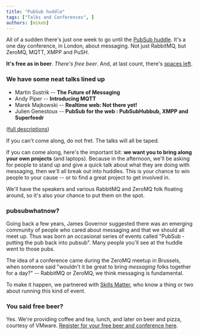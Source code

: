 ```yaml
---
title: "PubSub huddle"
tags: ["Talks and Conferences", ]
authors: [mikeb]
---
```


All of a sudden there's just one week to go until the [PubSub huddle](http://www.pubsubhuddle.com/). It's a one day conference, in London, about messaging. Not just RabbitMQ, but ZeroMQ, MQTT, XMPP and PuSH.

<!-- truncate -->

**It's free as in beer**. *There's free beer*. And, at last count, there's [spaces left](http://skillsmatter.com/event/nosql/pubsub).

### We have some neat talks lined up

* Martin Sustrik -- **The Future of Messaging**
* Andy Piper -- **Introducing MQTT**
* Marek Majkowski -- **Realtime web: Not there yet!**
* Julien Genestoux -- **PubSub for the web : PubSubHubbub, XMPP and Superfeedr**

([full descriptions](http://pubsubhuddle.com/node/1))

If you can't come along, do not fret. The talks will all be taped.

If you can come along, here's the important bit: **we want you to bring along your own projects** (and laptops). Because in the afternoon, we'll be asking for people to stand up and give a quick talk about what they are doing with messaging, then we'll all break out into huddles. This is your chance to win people to your cause -- or to find a great project to get involved in.

We'll have the speakers and various RabbitMQ and ZeroMQ folk floating around, so it's also your chance to put them on the spot.

### pubsubwhatnow?

Going back a few years, James Governor suggested there was an emerging community
of people who cared about messaging and that we should all meet up.  Thus
was born an occasional series of events called "PubSub - putting the pub back into
pubsub". Many people you'll see at the huddle went to those pubs.

The idea of a conference came during the ZeroMQ meetup in Brussels,
when someone said "wouldn't it be great to bring *messaging* folks together for a day?" -- RabbitMQ or ZeroMQ, we think messaging is fundamental.

To make it happen, we partnered with [Skills Matter](http://www.skillsmatter.com/), who know a thing or two about running this kind of event.

### You said free beer?

Yes. We're providing coffee and tea, lunch, and later on beer and pizza, courtesy of VMware. [Register for your free beer and conference here](http://skillsmatter.com/event/nosql/pubsub).
